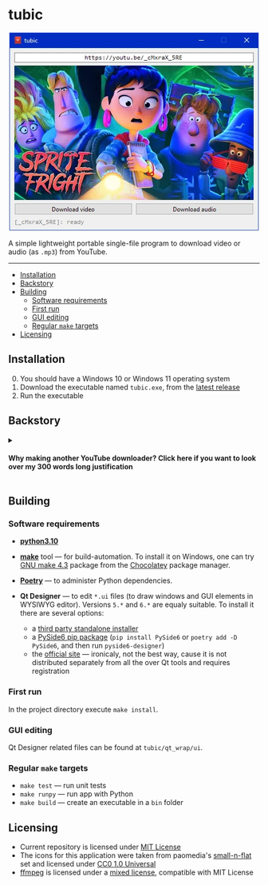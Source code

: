 

<h1>tubic</h1>
<div align="center">

![Screenshot](tubic.webp)

</div>

A simple lightweight portable single-file program to download video or audio (as `.mp3`) from YouTube.

---

- [Installation](#installation)
- [Backstory](#backstory)
- [Building](#building)
  - [Software requirements](#software-requirements)
  - [First run](#first-run)
  - [GUI editing](#gui-editing)
  - [Regular `make` targets](#regular-make-targets)
- [Licensing](#licensing)

## Installation

0. You should have a Windows 10 or Windows 11 operating system
1. Download the executable named `tubic.exe`, from the [latest release](https://github.com/sentenzo/tubic/releases/latest)
2. Run the executable

## Backstory

<details close=""><summary> <h4>Why making another YouTube downloader? Click here if you want to look over my 300 words long justification</h4></summary>


Why making another YouTube downloader, when we already have `%YOUR_FAVORITE_APP_NAME%`, which is a lot better, than this stuff will ever be?

Well...

~~Just for fun~~

~~Because I can~~

I've been trying out several tools of that kind, and each one of them had some flaw critical for me. Such as:
 
 - overweight — installing TarTube once took me something about half an hour
 - console-only — so I was unable to recomend it to my elderly relatives and non-IT friends
 - comercial
 - server-side component — so at some point you find your tool turned into a pumpkin because the servers are down (that's exactly what happened with me once)
 - overly complex GUI (again elderly relatives won't appriciate)

I feel an unfulfilled demand for a very simple tool, which would:
- -be able to download both video and audio by a YouTube link
- -download audios as `.mp3`-files
- -have a simple GUI (the less buttons — the better)
- -be portable (ideally: packed in a single executable)

The features I (subjectively) consider redundant:
- sequential download from a list of links
- post-processing (`video: 1080p → 780p` or `audio: 320 kbps → 96 kbps`)

So that's how I've decided to make this stuff.

It uses [yt-dlp](https://github.com/yt-dlp/yt-dlp) (and utilizes probably less then 5% of it's full functionality). 

The UI is implemented with [PyQt6](https://pypi.org/project/PyQt6/).

The application is packed in a single executable file with no dependencies (thanks to [pyinstaller](https://pypi.org/project/pyinstaller/)).

The target OS is currently Windows ≥ 10. Though, there's no OS-dependent features or libs used, so you're free to try and build it on Linux. And of course you'll have to replace the `ffmpeg.exe` binary.

</details>

## Building

### Software requirements
- [**python3.10**](https://www.python.org/downloads/)

- [**make**](https://en.wikipedia.org/wiki/Make_(software)) tool — for build-automation. To install it on Windows, one can try [GNU make 4.3](https://community.chocolatey.org/packages/make)  package from the [Chocolatey](https://github.com/chocolatey/choco) package manager.

- [**Poetry**](https://python-poetry.org/) — to administer Python dependencies.

- **Qt Designer** — to edit `*.ui` files (to draw windows and GUI elements in WYSIWYG editor). Versions `5.*` and `6.*` are equaly suitable. To install it there are several options:
    - a [third party standalone installer](https://build-system.fman.io/qt-designer-download)
    - a [PySide6 pip package](https://pypi.org/project/PySide6/) (`pip install PySide6` or `poetry add -D PySide6`, and then run `pyside6-designer`)
    - the [official site](https://www.qt.io/) — ironicaly, not the best way, cause it is not distributed separately from all the over Qt tools and requires registration

### First run
In the project directory execute `make install`.

### GUI editing

Qt Designer related files can be found at `tubic/qt_wrap/ui`.

### Regular `make` targets
- `make test` — run unit tests
- `make runpy` — run app with Python
- `make build` — create an executable in a `bin` folder

## Licensing

- Current repository is licensed under [MIT License](https://github.com/sentenzo/tubic/blob/master/LICENSE)
- The icons for this application were taken from paomedia's [small-n-flat](https://github.com/paomedia/small-n-flat) set and licensed under [CC0 1.0 Universal](https://github.com/paomedia/small-n-flat/blob/master/LICENSE)
- [ffmpeg](https://github.com/FFmpeg/FFmpeg) is licensed under a [mixed license](https://github.com/FFmpeg/FFmpeg/blob/master/LICENSE.md), compatible with MIT License
